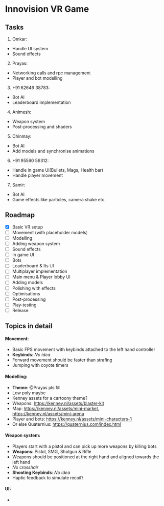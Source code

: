 
# Innovision VR Game

## Tasks

1. Omkar: 
  - Handle UI system
  - Sound effects
2. Prayas:
  - Networking calls and rpc management
  - Player and bot modelling
3. +91 62646 38783:
  - Bot AI
  - Leaderboard implementation
4. Animesh:
  - Weapon system
  - Post-processing and shaders
5. Chinmay:
  - Bot AI
  - Add models and synchronise animations
6. +91 95560 59312:
  - Handle in game UI(Bullets, Mags, Health bar)
  - Handle player movement
7. Samir:
  - Bot AI
  - Game effects like particles, camera shake etc.


## Roadmap

- [x] Basic VR setup
- [ ] Movement (with placeholder models)
- [ ] Modelling
- [ ] Adding weapon system
- [ ] Sound effects
- [ ] In game UI
- [ ] Bots
- [ ] Leaderboard & Its UI
- [ ] Multiplayer implementation
- [ ] Main menu & Player lobby UI
- [ ] Adding models
- [ ] Polishing with effects
- [ ] Optimisations
- [ ] Post-processing
- [ ] Play-testing
- [ ] Release

## Topics in detail

#### Movement:
- Basic FPS movement with keybinds attached to the left hand controller
- __Keybinds__: _No idea_
- Forward movement should be faster than strafing
- Jumping with coyote timers

#### Modelling:
- __Theme__: @Prayas pls fill
- Low poly maybe
- Kenney assets for a cartoony theme?
- Weapons: https://kenney.nl/assets/blaster-kit
- Map: https://kenney.nl/assets/mini-market, https://kenney.nl/assets/mini-arena
- Player and bots: https://kenney.nl/assets/mini-characters-1
- Or else Quaternius: https://quaternius.com/index.html

#### Weapon system:
- Players start with a pistol and can pick up more weapons by killing bots
- __Weapons__: Pistol, SMG, Shotgun & Rifle
- Weapons should be positioned at the right hand and aligned towards the left hand
- _No crosshair_
- __Shooting Keybinds__: _No idea_
- Haptic feedback to simulate recoil?

#### UI:
- 
